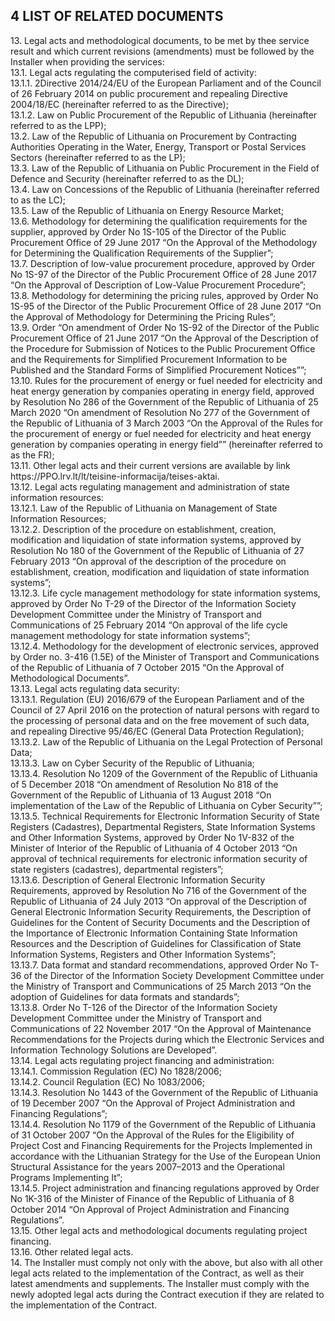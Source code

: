 ## 4	LIST OF RELATED DOCUMENTS

<p>13. Legal acts and methodological documents, to be met by thee service result and which current revisions (amendments) must be followed by the Installer when providing the services:<br />13.1. Legal acts regulating the computerised field of activity:<br />13.1.1. 2Directive 2014/24/EU of the European Parliament and of the Council of 26 February 2014 on public procurement and repealing Directive 2004/18/EC (hereinafter referred to as the Directive);<br />13.1.2. Law on Public Procurement of the Republic of Lithuania (hereinafter referred to as the LPP);<br />13.2. Law of the Republic of Lithuania on Procurement by Contracting Authorities Operating in the Water, Energy, Transport or Postal Services Sectors (hereinafter referred to as the LP);<br />13.3. Law of the Republic of Lithuania on Public Procurement in the Field of Defence and Security (hereinafter referred to as the DL);<br />13.4. Law on Concessions of the Republic of Lithuania (hereinafter referred to as the LC);<br />13.5. Law of the Republic of Lithuania on Energy Resource Market;<br />13.6. Methodology for determining the qualification requirements for the supplier, approved by Order No 1S-105 of the Director of the Public Procurement Office of 29 June 2017 &ldquo;On the Approval of the Methodology for Determining the Qualification Requirements of the Supplier&rdquo;;<br />13.7. Description of low-value procurement procedure, approved by Order No 1S-97 of the Director of the Public Procurement Office of 28 June 2017 &ldquo;On the Approval of Description of Low-Value Procurement Procedure&rdquo;;<br />13.8. Methodology for determining the pricing rules, approved by Order No 1S-95 of the Director of the Public Procurement Office of 28 June 2017 &ldquo;On the Approval of Methodology for Determining the Pricing Rules&rdquo;;<br />13.9. Order &ldquo;On amendment of Order No 1S-92 of the Director of the Public Procurement Office of 21 June 2017 &ldquo;On the Approval of the Description of the Procedure for Submission of Notices to the Public Procurement Office and the Requirements for Simplified Procurement Information to be Published and the Standard Forms of Simplified Procurement Notices&rdquo;&rdquo;;<br />13.10. Rules for the procurement of energy or fuel needed for electricity and heat energy generation by companies operating in energy field, approved by Resolution No 286 of the Government of the Republic of Lithuania of 25 March 2020 &ldquo;On amendment of Resolution No 277 of the Government of the Republic of Lithuania of 3 March 2003 &ldquo;On the Approval of the Rules for the procurement of energy or fuel needed for electricity and heat energy generation by companies operating in energy field&rdquo;&rdquo; (hereinafter referred to as the FR);<br />13.11. Other legal acts and their current versions are available by link https://PPO.lrv.lt/lt/teisine-informacija/teises-aktai.<br />13.12. Legal acts regulating management and administration of state information resources:<br />13.12.1. Law of the Republic of Lithuania on Management of State Information Resources;<br />13.12.2. Description of the procedure on establishment, creation, modification and liquidation of state information systems, approved by Resolution No 180 of the Government of the Republic of Lithuania of 27 February 2013 &ldquo;On approval of the description of the procedure on establishment, creation, modification and liquidation of state information systems&rdquo;;<br />13.12.3. Life cycle management methodology for state information systems, approved by Order No T-29 of the Director of the Information Society Development Committee under the Ministry of Transport and Communications of 25 February 2014 &ldquo;On approval of the life cycle management methodology for state information systems&rdquo;;<br />13.12.4. Methodology for the development of electronic services, approved by Order no. 3-416 (1.5E) of the Minister of Transport and Communications of the Republic of Lithuania of 7 October 2015 &ldquo;On the Approval of Methodological Documents&rdquo;.<br />13.13. Legal acts regulating data security:<br />13.13.1. Regulation (EU) 2016/679 of the European Parliament and of the Council of 27 April 2016 on the protection of natural persons with regard to the processing of personal data and on the free movement of such data, and repealing Directive 95/46/EC (General Data Protection Regulation);<br />13.13.2. Law of the Republic of Lithuania on the Legal Protection of Personal Data;<br />13.13.3. Law on Cyber Security of the Republic of Lithuania;<br />13.13.4. Resolution No 1209 of the Government of the Republic of Lithuania of 5 December 2018 &ldquo;On amendment of Resolution No 818 of the Government of the Republic of Lithuania of 13 August 2018 &ldquo;On implementation of the Law of the Republic of Lithuania on Cyber Security&rdquo;&rdquo;;<br />13.13.5. Technical Requirements for Electronic Information Security of State Registers (Cadastres), Departmental Registers, State Information Systems and Other Information Systems, approved by Order No 1V-832 of the Minister of Interior of the Republic of Lithuania of 4 October 2013 &ldquo;On approval of technical requirements for electronic information security of state registers (cadastres), departmental registers&rdquo;;<br />13.13.6. Description of General Electronic Information Security Requirements, approved by Resolution No 716 of the Government of the Republic of Lithuania of 24 July 2013 &ldquo;On approval of the Description of General Electronic Information Security Requirements, the Description of Guidelines for the Content of Security Documents and the Description of the Importance of Electronic Information Containing State Information Resources and the Description of Guidelines for Classification of State Information Systems, Registers and Other Information Systems&rdquo;;<br />13.13.7. Data format and standard recommendations, approved Order No T-36 of the Director of the Information Society Development Committee under the Ministry of Transport and Communications of 25 March 2013 &ldquo;On the adoption of Guidelines for data formats and standards&rdquo;;<br />13.13.8. Order No T-126 of the Director of the Information Society Development Committee under the Ministry of Transport and Communications of 22 November 2017 &ldquo;On the Approval of Maintenance Recommendations for the Projects during which the Electronic Services and Information Technology Solutions are Developed&rdquo;.<br />13.14. Legal acts regulating project financing and administration: <br />13.14.1. Commission Regulation (EC) No 1828/2006; <br />13.14.2. Council Regulation (EC) No 1083/2006;<br />13.14.3. Resolution No 1443 of the Government of the Republic of Lithuania of 19 December 2007 &ldquo;On the Approval of Project Administration and Financing Regulations&rdquo;; <br />13.14.4. Resolution No 1179 of the Government of the Republic of Lithuania of 31 October 2007 &ldquo;On the Approval of the Rules for the Eligibility of Project Cost and Financing Requirements for the Projects Implemented in accordance with the Lithuanian Strategy for the Use of the European Union Structural Assistance for the years 2007&ndash;2013 and the Operational Programs Implementing It&rdquo;;<br />13.14.5. Project administration and financing regulations approved by Order No 1K-316 of the Minister of Finance of the Republic of Lithuania of 8 October 2014 &ldquo;On Approval of Project Administration and Financing Regulations&rdquo;.<br />13.15. Other legal acts and methodological documents regulating project financing.<br />13.16. Other related legal acts.<br />14. The Installer must comply not only with the above, but also with all other legal acts related to the implementation of the Contract, as well as their latest amendments and supplements. The Installer must comply with the newly adopted legal acts during the Contract execution if they are related to the implementation of the Contract.</p>
